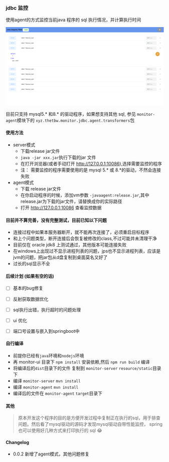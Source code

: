 ### jdbc 监控

使用agent的方式监控当前java 程序的 sql 执行情况，并计算执行时间 

![preview](./img/preview0.png)

目前只支持 mysql5.* 和8.* 的驱动程序，如果想支持其他 sql,
参见 `monitor-agent`模块下的 `xyz.thetbw.monitor.jdbc.agent.transformers`包

#### 使用方法
* server模式
  * 下载release jar文件
  * `java -jar xxx.jar`执行下载的jar 文件
  * 在打开浏览器(或者手动打开 http://127.0.0.1:10086),选择需要监控的程序
  * 注： 需要监控的程序需要使用的是 mysql 5.* 或 8.*的驱动，不然会连接失败
* agent模式
  * 下载 release jar文件
  * 在你启动程序的时候，添加vm参数 `-javaagent:release.jar`,其中release.jar为下载的jar文件，请替换成你的实际路径
  * 打开 http://127.0.0.1:10086 查看监控数据



#### 目前并不算完善，没有完整测试，目前已知以下问题

* 连接过程中如果本服务器断开，就不能再次连接了，必须重启目标程序
* 和上个问题类型，断开连接后会恢复被修改的class,不过可能并未清理干净
* 目前仅在 oracle jdk8 上测试通过，其他版本可能连接失败
* 在windows上出现过不显示进程列表的问题，jps也不显示进程列表，应该是jvm的问题，把jar包从d盘复制到桌面莫名又好了
* 过长的sql显示不全

#### 后续计划 (如果有空的话)
- [ ] 基本的bug修复
- [ ] 反射获取数据优化
- [ ] sql执行出错，执行超时的问题处理
- [ ] ui 优化
- [ ] 端口号设置与嵌入到springboot中


#### 自行编译
* 前提你已经有`java`环境和`nodejs`环境
* 再 monitor-ui 目录下 `npm install` 安装依赖,然后 `npm run build` 编译
* 将编译后的`dist`目录下的文件 复制到 `monitor-server` `resource/static`目录下
* 编译 `monitor-server` `mvn install`
* 编译 `monitor-agent` `mvn install`
* 编译后的文件在 `monitor-agent` `target`目录下

#### 其他 
> 原本开发这个程序的目的是方便开发过程中复制正在执行的sql，用于排查问题。然后看了mysql驱动的源码才发现mysql驱动自带性能监控，
> spring 也可以使用好几种方式来打印执行的 sql 😂

#### Changelog

* 0.0.2 新增了agent模式，其他问题修复
